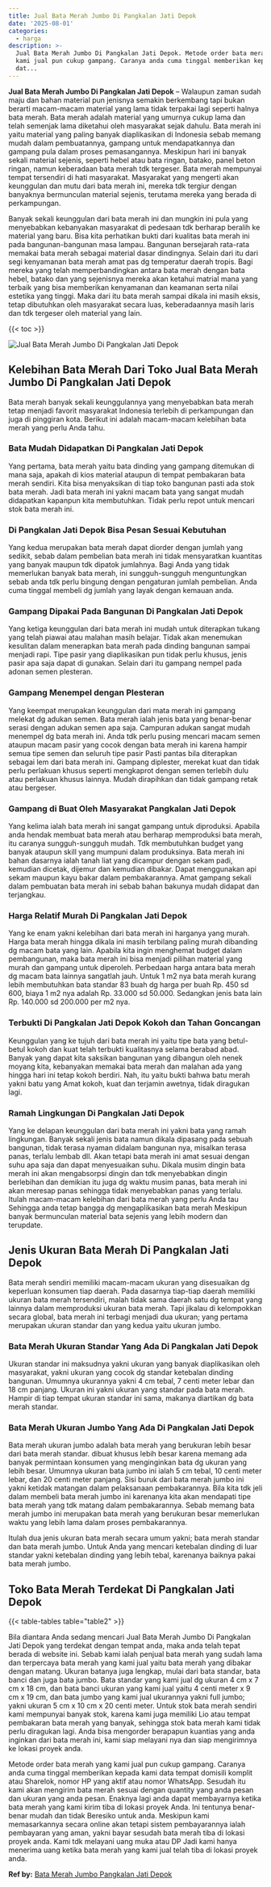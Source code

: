 ```yaml
---
title: Jual Bata Merah Jumbo Di Pangkalan Jati Depok
date: '2025-08-01'
categories:
  - harga
description: >-
  Jual Bata Merah Jumbo Di Pangkalan Jati Depok. Metode order bata merah yang
  kami jual pun cukup gampang. Caranya anda cuma tinggal memberikan kepada kami
  dat...
---
```


**Jual Bata Merah Jumbo Di Pangkalan Jati Depok** – Walaupun zaman sudah maju dan bahan material pun jenisnya semakin berkembang tapi bukan berarti macam-macam material yang lama tidak terpakai lagi seperti halnya bata merah. Bata merah adalah material yang umurnya cukup lama dan telah semenjak lama diketahui oleh masyarakat sejak dahulu. Bata merah ini yaitu material yang paling banyak diaplikasikan di Indonesia sebab memang mudah dalam pembuatannya, gampang untuk mendapatkannya dan gampang pula dalam proses pemasangannya. Meskipun hari ini banyak sekali material sejenis, seperti hebel atau bata ringan, batako, panel beton ringan, namun keberadaan bata merah tdk tergeser. Bata merah mempunyai tempat tersendiri di hati masyarakat. Masyarakat yang mengerti akan keunggulan dan mutu dari bata merah ini, mereka tdk tergiur dengan banyaknya bermunculan material sejenis, terutama mereka yang berada di perkampungan.

Banyak sekali keunggulan dari bata merah ini dan mungkin ini pula yang menyebabkan kebanyakan masyarakat di pedesaan tdk berharap beralih ke material yang baru. Bisa kita perhatikan bukti dari kualitas bata merah ini pada bangunan-bangunan masa lampau. Bangunan bersejarah rata-rata memakai bata merah sebagai material dasar dindingnya. Selain dari itu dari segi kenyamanan bata merah amat pas dg temperatur daerah tropis. Bagi mereka yang telah memperbandingkan antara bata merah dengan bata hebel, batako dan yang sejenisnya mereka akan ketahui matrial mana yang terbaik yang bisa memberikan kenyamanan dan keamanan serta nilai estetika yang tinggi. Maka dari itu bata merah sampai dikala ini masih eksis, tetap dibutuhkan oleh masyarakat secara luas, keberadaannya masih laris dan tdk tergeser oleh material yang lain.

{{< toc >}}

![Jual Bata Merah Jumbo Di Pangkalan Jati Depok](/images/jual-bata-merah-24.png)

## Kelebihan Bata Merah Dari Toko Jual Bata Merah Jumbo Di Pangkalan Jati Depok

Bata merah banyak sekali keunggulannya yang menyebabkan bata merah tetap menjadi favorit masyarakat Indonesia terlebih di perkampungan dan juga di pinggiran kota. Berikut ini adalah macam-macam kelebihan bata merah yang perlu Anda tahu.

### Bata Mudah Didapatkan Di Pangkalan Jati Depok

Yang pertama, bata merah yaitu bata dinding yang gampang ditemukan di mana saja, apakah di kios material ataupun di tempat pembakaran bata merah sendiri. Kita bisa menyaksikan di tiap toko bangunan pasti ada stok bata merah. Jadi bata merah ini yakni macam bata yang sangat mudah didapatkan kapanpun kita membutuhkan. Tidak perlu repot untuk mencari stok bata merah ini.

### Di Pangkalan Jati Depok Bisa Pesan Sesuai Kebutuhan

Yang kedua merupakan bata merah dapat diorder dengan jumlah yang sedikit, sebab dalam pembelian bata merah ini tidak mensyaratkan kuantitas yang banyak maupun tdk dipatok jumlahnya. Bagi Anda yang tidak memerlukan banyak bata merah, ini sungguh-sungguh menguntungkan sebab anda tdk perlu bingung dengan pengaturan jumlah pembelian. Anda cuma tinggal membeli dg jumlah yang layak dengan kemauan anda.

### Gampang Dipakai Pada Bangunan Di Pangkalan Jati Depok

Yang ketiga keunggulan dari bata merah ini mudah untuk diterapkan tukang yang telah piawai atau malahan masih belajar. Tidak akan menemukan kesulitan dalam menerapkan bata merah pada dinding bangunan sampai menjadi rapi. Tipe pasir yang diaplikasikan pun tidak perlu khusus, jenis pasir apa saja dapat di gunakan. Selain dari itu gampang nempel pada adonan semen plesteran.

### Gampang Menempel dengan Plesteran

Yang keempat merupakan keunggulan dari mata merah ini gampang melekat dg adukan semen. Bata merah ialah jenis bata yang benar-benar serasi dengan adukan semen apa saja. Campuran adukan sangat mudah menempel dg bata merah ini. Anda tdk perlu pusing mencari macam semen ataupun macam pasir yang cocok dengan bata merah ini karena hampir semua tipe semen dan seluruh tipe pasir Pasti pantas bila diterapkan sebagai lem dari bata merah ini. Gampang diplester, merekat kuat dan tidak perlu perlakuan khusus seperti mengkaprot dengan semen terlebih dulu atau perlakuan khusus lainnya. Mudah dirapihkan dan tidak gampang retak atau bergeser.

### Gampang di Buat Oleh Masyarakat Pangkalan Jati Depok

Yang kelima ialah bata merah ini sangat gampang untuk diproduksi. Apabila anda hendak membuat bata merah atau berharap memproduksi bata merah, itu caranya sungguh-sungguh mudah. Tdk membutuhkan budget yang banyak ataupun skill yang mumpuni dalam produksinya. Bata merah ini bahan dasarnya ialah tanah liat yang dicampur dengan sekam padi, kemudian dicetak, dijemur dan kemudian dibakar. Dapat menggunakan api sekam maupun kayu bakar dalam pembakarannya. Amat gampang sekali dalam pembuatan bata merah ini sebab bahan bakunya mudah didapat dan terjangkau.

### Harga Relatif Murah Di Pangkalan Jati Depok

Yang ke enam yakni kelebihan dari bata merah ini harganya yang murah. Harga bata merah hingga dikala ini masih terbilang paling murah dibanding dg macam bata yang lain. Apabila kita ingin menghemat budget dalam pembangunan, maka bata merah ini bisa menjadi pilihan material yang murah dan gampang untuk diperoleh. Perbedaan harga antara bata merah dg macam bata lainnya sangatlah jauh. Untuk 1 m2 nya bata merah kurang lebih membutuhkan bata standar 83 buah dg harga per buah Rp. 450 sd 600, biaya 1 m2 nya adalah Rp. 33.000 sd 50.000. Sedangkan jenis bata lain Rp. 140.000 sd 200.000 per m2 nya.

### Terbukti Di Pangkalan Jati Depok Kokoh dan Tahan Goncangan

Keunggulan yang ke tujuh dari bata merah ini yaitu tipe bata yang betul-betul kokoh dan kuat telah terbukti kualitasnya selama berabad abad. Banyak yang dapat kita saksikan bangunan yang dibangun oleh nenek moyang kita, kebanyakan memakai bata merah dan malahan ada yang hingga hari ini tetap kokoh berdiri. Nah, itu yaitu bukti bahwa batu merah yakni batu yang Amat kokoh, kuat dan terjamin awetnya, tidak diragukan lagi.

### Ramah Lingkungan Di Pangkalan Jati Depok

Yang ke delapan keunggulan dari bata merah ini yakni bata yang ramah lingkungan. Banyak sekali jenis bata namun dikala dipasang pada sebuah bangunan, tidak terasa nyaman didalam bangunan nya, misalkan terasa panas, terlalu lembab dll. Akan tetapi bata merah ini amat sesuai dengan suhu apa saja dan dapat menyesuaikan suhu. Dikala musim dingin bata merah ini akan mengabsorpsi dingin dan tdk menyebabkan dingin berlebihan dan demikian itu juga dg waktu musim panas, bata merah ini akan meresap panas sehingga tidak menyebabkan panas yang terlalu. Itulah macam-macam kelebihan dari bata merah yang perlu Anda tau Sehingga anda tetap bangga dg mengaplikasikan bata merah Meskipun banyak bermunculan material bata sejenis yang lebih modern dan terupdate.

## Jenis Ukuran Bata Merah Di Pangkalan Jati Depok

Bata merah sendiri memiliki macam-macam ukuran yang disesuaikan dg keperluan konsumen tiap daerah. Pada dasarnya tiap-tiap daerah memiliki ukuran bata merah tersendiri, malah tidak sama daerah satu dg tempat yang lainnya dalam memproduksi ukuran bata merah. Tapi jikalau di kelompokkan secara global, bata merah ini terbagi menjadi dua ukuran; yang pertama merupakan ukuran standar dan yang kedua yaitu ukuran jumbo.

### Bata Merah Ukuran Standar Yang Ada Di Pangkalan Jati Depok

Ukuran standar ini maksudnya yakni ukuran yang banyak diaplikasikan oleh masyarakat, yakni ukuran yang cocok dg standar ketebalan dinding bangunan. Umumnya ukurannya yakni 4 cm tebal, 7 centi meter lebar dan 18 cm panjang. Ukuran ini yakni ukuran yang standar pada bata merah. Hampir di tiap tempat ukuran standar ini sama, makanya diartikan dg bata merah standar.

### Bata Merah Ukuran Jumbo Yang Ada Di Pangkalan Jati Depok

Bata merah ukuran jumbo adalah bata merah yang berukuran lebih besar dari bata merah standar. dibuat khusus lebih besar karena memang ada banyak permintaan konsumen yang menginginkan bata dg ukuran yang lebih besar. Umumnya ukuran bata jumbo ini ialah 5 cm tebal, 10 centi meter lebar, dan 20 centi meter panjang. Sisi buruk dari bata merah jumbo ini yakni ketidak matangan dalam pelaksanaan pembakarannya. Bila kita tdk jeli dalam membeli bata merah jumbo ini karenanya kita akan mendapati tipe bata merah yang tdk matang dalam pembakarannya. Sebab memang bata merah jumbo ini merupakan bata merah yang berukuran besar memerlukan waktu yang lebih lama dalam proses pembakarannya.

Itulah dua jenis ukuran bata merah secara umum yakni; bata merah standar dan bata merah jumbo. Untuk Anda yang mencari ketebalan dinding di luar standar yakni ketebalan dinding yang lebih tebal, karenanya baiknya pakai bata merah jumbo.

## Toko Bata Merah Terdekat Di Pangkalan Jati Depok

{{< table-tables table="table2" >}}

Bila diantara Anda sedang mencari Jual Bata Merah Jumbo Di Pangkalan Jati Depok yang terdekat dengan tempat anda, maka anda telah tepat berada di website ini. Sebab kami ialah penjual bata merah yang sudah lama dan terpercaya bata merah yang kami jual yaitu bata merah yang dibakar dengan matang. Ukuran batanya juga lengkap, mulai dari bata standar, bata banci dan juga bata jumbo. Bata standar yang kami jual dg ukuran 4 cm x 7 cm x 18 cm, dan bata banci ukuran yang kami jual yaitu 4 centi meter x 9 cm x 19 cm, dan bata jumbo yang kami jual ukurannya yakni full jumbo; yakni ukuran 5 cm x 10 cm x 20 centi meter. Untuk stok bata merah sendiri kami mempunyai banyak stok, karena kami juga memiliki Lio atau tempat pembakaran bata merah yang banyak, sehingga stok bata merah kami tidak perlu diragukan lagi. Anda bisa mengorder berapapun kuantias yang anda inginkan dari bata merah ini, kami siap melayani nya dan siap mengirimnya ke lokasi proyek anda.

Metode order bata merah yang kami jual pun cukup gampang. Caranya anda cuma tinggal memberikan kepada kami data tempat domisili komplit atau Sharelok, nomor HP yang aktif atau nomor WhatsApp. Sesudah itu kami akan mengirim bata merah sesuai dengan quantity yang anda pesan dan ukuran yang anda pesan. Enaknya lagi anda dapat membayarnya ketika bata merah yang kami kirim tiba di lokasi proyek Anda. Ini tentunya benar-benar mudah dan tidak Beresiko untuk anda. Meskipun kami memasarkannya secara online akan tetapi sistem pembayarannya ialah pembayaran yang aman, yakni bayar sesudah bata merah tiba di lokasi proyek anda. Kami tdk melayani uang muka atau DP Jadi kami hanya menerima uang ketika bata merah yang kami jual telah tiba di lokasi proyek anda.

**Ref by:** [Bata Merah Jumbo Pangkalan Jati Depok](https://id.wikipedia.org/wiki/Bata)
